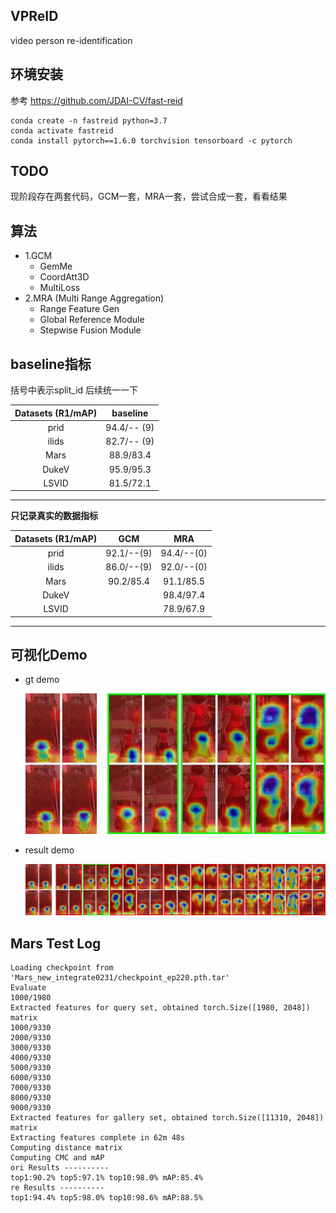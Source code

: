 ## VPReID
video person re-identification 

## 环境安装  
参考 https://github.com/JDAI-CV/fast-reid  
```shell script
conda create -n fastreid python=3.7
conda activate fastreid
conda install pytorch==1.6.0 torchvision tensorboard -c pytorch
```
## TODO   
现阶段存在两套代码，GCM一套，MRA一套，尝试合成一套，看看结果
## 算法 
- 1.GCM
  - GemMe
  - CoordAtt3D
  - MultiLoss 
- 2.MRA (Multi Range Aggregation)
  - Range Feature Gen
  - Global Reference Module
  - Stepwise Fusion Module
 
##  baseline指标  
括号中表示split_id  后续统一一下  

|      Datasets  (R1/mAP)    | baseline       |   
|      :----------------:    | :-----------:  | 
| prid                       |    94.4/-- (9) | 
| ilids                      |    82.7/-- (9) | 
|        Mars                |    88.9/83.4   |  
|       DukeV                |    95.9/95.3   |   
|       LSVID                |    81.5/72.1   |   
------------------------------------------------

**只记录真实的数据指标**  

|      Datasets  (R1/mAP)    | GCM             |    MRA         |
|      :----------------:    | :-----------:   |  :-----------: |
| prid                       |     92.1/--(9)  | 94.4/--(0)     |
| ilids                      |     86.0/--(9)  | 92.0/--(0)     |
|        Mars                |    90.2/85.4    | 91.1/85.5      |
|       DukeV                |                 | 98.4/97.4      |
|       LSVID                |                 | 78.9/67.9      |
 

------------------------------------------------- 
## 可视化Demo  
- gt demo  

  ![gt image](pic/0912C5T0006F001_gt.jpg) 

- result demo  

  ![res image](pic/0912C5T0006F001.jpg)  

## Mars Test Log

    Loading checkpoint from 'Mars_new_integrate0231/checkpoint_ep220.pth.tar'  
    Evaluate  
    1000/1980  
    Extracted features for query set, obtained torch.Size([1980, 2048]) matrix  
    1000/9330  
    2000/9330  
    3000/9330  
    4000/9330  
    5000/9330  
    6000/9330  
    7000/9330  
    8000/9330  
    9000/9330  
    Extracted features for gallery set, obtained torch.Size([11310, 2048]) matrix  
    Extracting features complete in 62m 48s  
    Computing distance matrix  
    Computing CMC and mAP  
    ori Results ----------  
    top1:90.2% top5:97.1% top10:98.0% mAP:85.4%  
    re Results ----------  
    top1:94.4% top5:98.0% top10:98.6% mAP:88.5%
